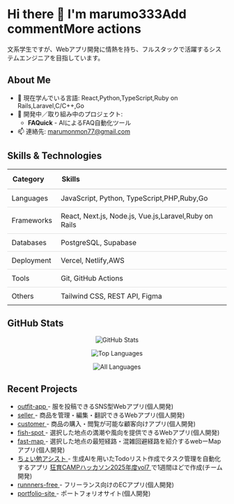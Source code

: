 # Hi there 👋 I'm marumo333Add commentMore actions
<p>文系学生ですが、Webアプリ開発に情熱を持ち、フルスタックで活躍するシステムエンジニアを目指しています。</p>

## About Me
<ul>
  <li>🌱 現在学んでいる言語: React,Python,TypeScript,Ruby on Rails,Laravel,C/C++,Go</li>
  <li>💼 開発中／取り組み中のプロジェクト:
    <ul>
      <li><strong>FAQuick</strong> - AIによるFAQ自動化ツール</li>
    </ul>
  </li>
  <li>📫 連絡先: 
    <a href="mailto:marumonmon77@gmail.com">marumonmon77@gmail.com</a>
  </li>
</ul>

## Skills & Technologies
<table style="width: 100%; border-collapse: collapse;">
  <thead>
    <tr>
      <th style="padding: 12px; border-bottom: 2px solid #ddd; text-align: left;">Category</th>
      <th style="padding: 12px; border-bottom: 2px solid #ddd; text-align: left;">Skills</th>
    </tr>
  </thead> 
  <tbody>
    <tr>
      <td style="padding: 10px; border-bottom: 1px solid #ddd;">Languages</td>
      <td style="padding: 10px; border-bottom: 1px solid #ddd;">JavaScript, Python, TypeScript,PHP,Ruby,Go</td>
    </tr>
    <tr>
      <td style="padding: 10px; border-bottom: 1px solid #ddd;">Frameworks</td>
      <td style="padding: 10px; border-bottom: 1px solid #ddd;">React, Next.js, Node.js, Vue.js,Laravel,Ruby on Rails</td>
    </tr>
    <tr>
      <td style="padding: 10px; border-bottom: 1px solid #ddd;">Databases</td>
      <td style="padding: 10px; border-bottom: 1px solid #ddd;">PostgreSQL, Supabase</td>
    </tr>
    <tr>
      <td style="padding: 10px; border-bottom: 1px solid #ddd;">Deployment</td>
      <td style="padding: 10px; border-bottom: 1px solid #ddd;">Vercel, Netlify,AWS</td>
    </tr>
    <tr>
      <td style="padding: 10px; border-bottom: 1px solid #ddd;">Tools</td>
      <td style="padding: 10px; border-bottom: 1px solid #ddd;">Git, GitHub Actions</td>
    </tr>
    <tr>
      <td style="padding: 10px;">Others</td>
      <td style="padding: 10px;">Tailwind CSS, REST API, Figma</td>
    </tr>
  </tbody>
</table>

## GitHub Stats
<p align="center">
  <img 
    src="https://github-readme-stats-orcin-two-26.vercel.app/api?username=marumo333&show_icons=true&theme=radical" 
    alt="GitHub Stats" 
  />
</p>
<p align="center">
  <img 
    src="https://github-readme-stats-orcin-two-26.vercel.app/api/top-langs/?username=marumo333&layout=compact&theme=radical" 
    alt="Top Languages" 
  />
</p>
<p align="center">
  <img 
    src="https://github-readme-stats-orcin-two-26.vercel.app/api/top-langs/?username=marumo333&layout=donut&langs_count=10&theme=radical&count_private=true" 
    alt="All Languages" 
  />
</p>

## Recent Projects
<ul>
  <li>
    <a href="https://outfitapp-delta.vercel.app/" target="_blank">
      outfit-app
    </a>
    - 服を投稿できるSNS型Webアプリ(個人開発)
  </li>
  <li>
    <a href="https://seller-weld.vercel.app/" target="_blank">
      seller
    </a>
    - 商品を管理・編集・翻訳できるWebアプリ(個人開発)
  </li>
  <li>
    <a href="https://customer-gamma-one.vercel.app/" target="_blank">
      customer
    </a>
    - 商品の購入・閲覧が可能な顧客向けアプリ(個人開発)
  </li>
  <li>
    <a href="https://fish-spot-inky.vercel.app/" target="_blank">
      fish-spot
    </a>
    - 選択した地点の満潮や風向を提供できるWebアプリ(個人開発)
  </li>
  <li>
    <a href="https://fast-map-five.vercel.app/" target="_blank">
      fast-map
    </a>
    - 選択した地点の最短経路・混雑回避経路を紹介するwebーMapアプリ(個人開発)
  </li>
  <li>
    <a href="https://choiben-assist-front.vercel.app/" target="_blank">
      ちょい勉アシスト
    </a>
   - 生成AIを用いたTodoリスト作成でタスク管理を自動化するアプリ  
    <a href="https://x.com/geek_pjt/status/1946849640994979992" target="_blank">
      狂育CAMPハッカソン2025年度vol7
    </a>で1週間ほどで作成(チーム開発)
  </li>
  <li>
    <a href="https://runners-free.vercel.app/" target="_blank">
      runnners-free
    </a>
    - フリーランス向けのECアプリ(個人開発)
  </li>
  <li>
    <a href="https://portfolio-site-hazel-iota.vercel.app/" target="_blank">
      portfolio-site
    </a>
    - ポートフォリオサイト(個人開発)
  </li>
  
</ul>
